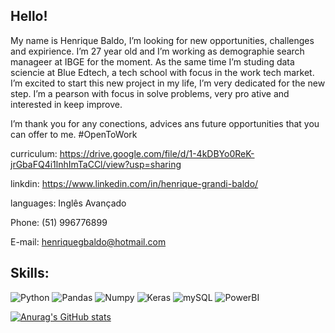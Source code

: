 ## Hello! 
My name is Henrique Baldo, I’m looking for new opportunities, challenges and expirience. I’m 27 year old and I’m working as demographie search manageer at IBGE for the moment. As the same time I’m studing data sciencie at Blue Edtech, a tech school with focus in the work tech market. 
I’m excited to start this new project in my life, I’m very dedicated for the new step. I’m a pearson with focus in solve problems, very pro ative and interested in keep improve.

I’m thank you for any conections, advices ans future opportunities that you can offer to me. #OpenToWork

curriculum: https://drive.google.com/file/d/1-4kDBYo0ReK-jrGbaFQ4i1lnhImTaCCl/view?usp=sharing

linkdin: https://www.linkedin.com/in/henrique-grandi-baldo/

languages: Inglês Avançado

Phone: (51) 996776899

E-mail: henriquegbaldo@hotmail.com

## Skills: 
![Python](https://img.shields.io/badge/Python-FFD43B?style=for-the-badge&logo=python&logoColor=blue)
![Pandas](https://img.shields.io/badge/Pandas-2C2D72?style=for-the-badge&logo=pandas&logoColor=white)
![Numpy](https://img.shields.io/badge/Numpy-777BB4?style=for-the-badge&logo=numpy&logoColor=white)
![Keras](https://img.shields.io/badge/Keras-D00000?style=for-the-badge&logo=Keras&logoColor=white)
![mySQL](https://img.shields.io/badge/MySQL-005C84?style=for-the-badge&logo=mysql&logoColor=white)
![PowerBI](https://img.shields.io/badge/PowerBI-F2C811?style=for-the-badge&logo=Power%20BI&logoColor=white)



[![Anurag's GitHub stats](https://github-readme-stats.vercel.app/api?username=BaldoHenrique&show_icons=true)](https://github.com/anuraghazra/github-readme-stats)

